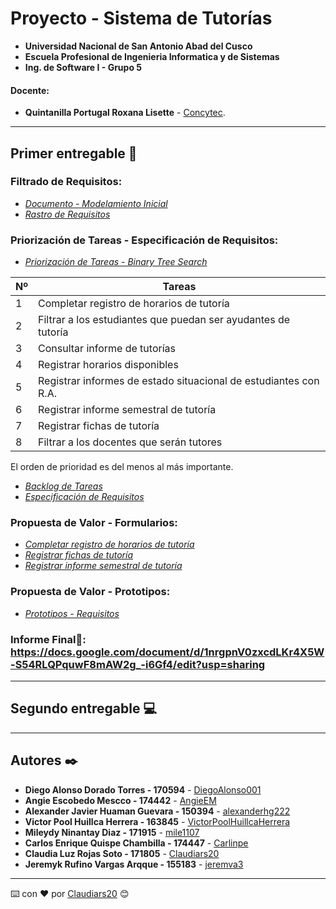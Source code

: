 # Proyecto - Sistema de Tutorías
- **Universidad Nacional de San Antonio Abad del Cusco**
- **Escuela Profesional de Ingenieria Informatica y de Sistemas**
- **Ing. de Software I - Grupo 5**
#### **Docente**:
- **Quintanilla Portugal Roxana Lisette** - [Concytec](http://directorio.concytec.gob.pe/appDirectorioCTI/VerDatosInvestigador.do?id_investigador=40930).
---
## Primer entregable 🚀
### **Filtrado de Requisitos:**
* _[Documento - Modelamiento Inicial](https://docs.google.com/document/d/1M7q4YCVA49yPXfgI0AR1L0NvSsnzyWdi4P1VAVQk2mc/edit?usp=sharing)_
* _[Rastro de Requisitos](https://docs.google.com/spreadsheets/d/1BYJ_IHNg5_HUUeqMFOn-wjE-nVORuyyRQMmVdjTW3hs/edit?usp=sharing)_

### **Priorización de Tareas - Especificación de Requisitos:**
* _[Priorización de Tareas - Binary Tree Search](https://docs.google.com/document/d/1G0_DddKeaW2VgFvwqOBm_1lks69uKMLko81iR5MCRBY/edit?usp=sharing)_

| Nº | Tareas |
| ------------- | ------------- |
| 1  | Completar registro de horarios de tutoría|
| 2 | Filtrar a los estudiantes que puedan ser ayudantes de tutoría |
| 3  |  Consultar informe de tutorías |
| 4 |  Registrar horarios disponibles|
| 5  | Registrar informes de estado situacional de estudiantes con R.A. |
| 6 |  Registrar informe semestral de tutoría |
| 7  |  Registrar fichas de tutoría |
| 8 | Filtrar a los docentes que serán tutores  |

El orden de prioridad es del menos al más importante.
* _[Backlog de Tareas](https://trello.com/b/q5yQTPxM/sistema-de-tutorias)_
* _[Especificación de Requisitos](https://docs.google.com/spreadsheets/d/1iju1fKmdK9Pyzs_HZ66czx1-JXZJj_05wI7UjojMpCg/edit?usp=sharing)_

### **Propuesta de Valor - Formularios:**
* _[Completar registro de horarios de tutoría](https://docs.google.com/forms/d/1-eapiA3-fniuFQQg3dk9yAqcf9Xf7Lox_J3vw0EaBK4/viewform?edit_requested=true)_
* _[Registrar fichas de tutoría](https://docs.google.com/forms/d/1kcSa1DAu32zFrMg5ny74mCXKe-j10h5RhPoMjRhjnuQ/viewform?edit_requested=true)_
* _[Registrar informe semestral de tutoría](https://docs.google.com/forms/d/e/1FAIpQLScmX6z6JWO1f-nP2n7xTr8GoYhuIqikCr9gZCk3XxCZmpImUw/viewform?usp=sf_link)_

### **Propuesta de Valor - Prototipos:**
* _[Prototipos - Requisitos](https://sistema-tutorias.netlify.app/)_

### **Informe Final📖: https://docs.google.com/document/d/1nrgpnV0zxcdLKr4X5W-S54RLQPquwF8mAW2g_-i6Gf4/edit?usp=sharing**
---
## Segundo entregable 💻 
---
## Autores ✒️
* **Diego Alonso Dorado Torres - 170594** - [DiegoAlonso001](https://github.com/DiegoAlonso001)
* **Angie Escobedo Mescco - 174442** - [AngieEM](https://github.com/AnnieLoli)
* **Alexander Javier Huaman Guevara - 150394** - [alexanderhg222](https://github.com/alexanderhg222)
* **Victor Pool Huillca Herrera - 163845** - [VictorPoolHuillcaHerrera](https://github.com/VictorPoolHuillcaHerrera)
* **Mileydy Ninantay Diaz - 171915** - [mile1107](https://github.com/mile1107)
* **Carlos Enrique Quispe Chambilla - 174447** - [Carlinpe](https://github.com/Carlinpe)
* **Claudia Luz Rojas Soto - 171805** - [Claudiars20](https://github.com/Claudiars20)
* **Jeremyk Rufino Vargas Arqque - 155183** - [jeremva3](https://github.com/jeremva3)
---
⌨️ con ❤️ por [Claudiars20](https://github.com/Claudiars20) 😊
